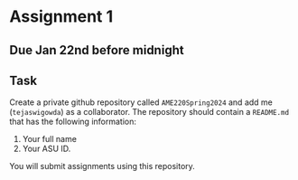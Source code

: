 # Assignment 1

## Due Jan 22nd before midnight

## Task

Create a private github repository called `AME220Spring2024` and add me
(`tejaswigowda`) as
a collaborator. The repository should contain a `README.md` that has the
following information:

1. Your full name
2. Your ASU ID.

You will submit assignments using this repository. 

